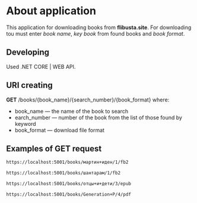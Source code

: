 # About application
This application for downloading books from **flibusta.site**. For downloading tou must enter _book name_, _key book_ from found books and _book format_.

## Developing
Used .NET CORE | WEB API. 

## URI creating
**GET** /books/{book_name}/{search_number}/{book_format}
where:
* book_name — the name of the book to search
* earch_number — number of the book from the list of those found by keyword 
* book_format — download file format 

## Examples of GET  request 
 ```html
 https://localhost:5001/books/мартин+иден/1/fb2
 ```
 ```html
 https://localhost:5001/books/шантарам/1/fb2
 ```
  ```html
 https://localhost:5001/books/отцы+и+дети/3/epub
 ```
  ```html
 https://localhost:5001/books/Generation+P/4/pdf
 ```
